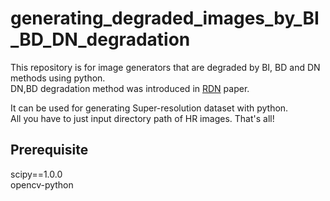 # generating_degraded_images_by_BI_BD_DN_degradation
This repository is for image generators that are degraded by BI, BD and DN methods using python.  
DN,BD degradation method was introduced in [RDN](https://arxiv.org/pdf/1802.08797.pdf) paper.


It can be used for generating Super-resolution dataset with python.  
All you have to just input directory path of HR images. That's all!

## Prerequisite
scipy==1.0.0  
opencv-python
